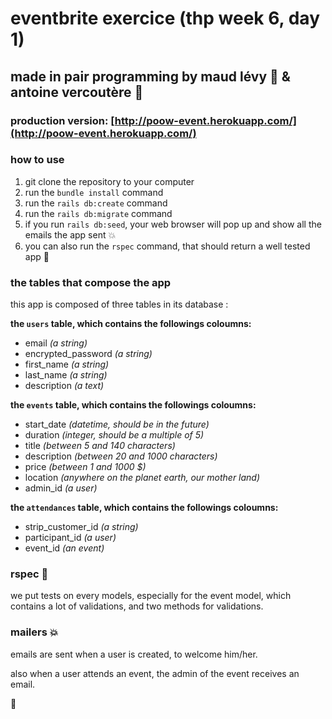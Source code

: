 # eventbrite exercice (thp week 6, day 1)

## made in pair programming by maud lévy :fried_shrimp: & antoine vercoutère :poultry_leg:

### production version: [http://poow-event.herokuapp.com/](http://poow-event.herokuapp.com/)

### how to use

1. git clone the repository to your computer
2. run the `bundle install` command
3. run the `rails db:create` command
4. run the `rails db:migrate` command
5. if you run `rails db:seed`, your web browser will pop up and show all the emails the app sent :boom:
6. you can also run the `rspec` command, that should return a well tested app :punch:

### the tables that compose the app

this app is composed of three tables in its database :

**the `users` table, which contains the followings coloumns:**
- email *(a string)*
- encrypted_password *(a string)*
- first_name *(a string)*
- last_name *(a string)*
- description *(a text)*

**the `events` table, which contains the followings coloumns:**
- start_date *(datetime, should be in the future)*
- duration *(integer, should be a multiple of 5)*
- title *(between 5 and 140 characters)*
- description *(between 20 and 1000 characters)*
- price *(between 1 and 1000 $)*
- location *(anywhere on the planet earth, our mother land)*
- admin_id *(a user)*

**the `attendances` table, which contains the followings coloumns:**
- strip_customer_id *(a string)*
- participant_id *(a user)*
- event_id *(an event)*

### rspec :punch:

we put tests on every models, especially for the event model, which contains a lot of validations, and two methods for validations.

### mailers :boom:

emails are sent when a user is created, to welcome him/her. 

also when a user attends an event, the admin of the event receives an email.

:kiss: